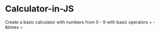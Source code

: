 # Calculator-in-JS
Create a basic calculator with numbers from 0 - 9 with basic operators + - &amp;times ÷ 
